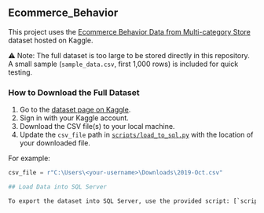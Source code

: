 ## Ecommerce_Behavior

This project uses the [Ecommerce Behavior Data from Multi-category Store](https://www.kaggle.com/datasets/mkechinov/ecommerce-behavior-data-from-multi-category-store) dataset hosted on Kaggle.  

⚠️ Note: The full dataset is too large to be stored directly in this repository.  
A small sample (`sample_data.csv`, first 1,000 rows) is included for quick testing.  

### How to Download the Full Dataset
1. Go to the [dataset page on Kaggle](https://www.kaggle.com/datasets/mkechinov/ecommerce-behavior-data-from-multi-category-store).  
2. Sign in with your Kaggle account.  
3. Download the CSV file(s) to your local machine.  
4. Update the `csv_file` path in [`scripts/load_to_sql.py`](scripts/load_to_sql.py) with the location of your downloaded file.  

For example:  
```python
csv_file = r"C:\Users\<your-username>\Downloads\2019-Oct.csv"

## Load Data into SQL Server

To export the dataset into SQL Server, use the provided script: [`scripts/load_to_sql.py`](scripts/load_to_sql.py).  


